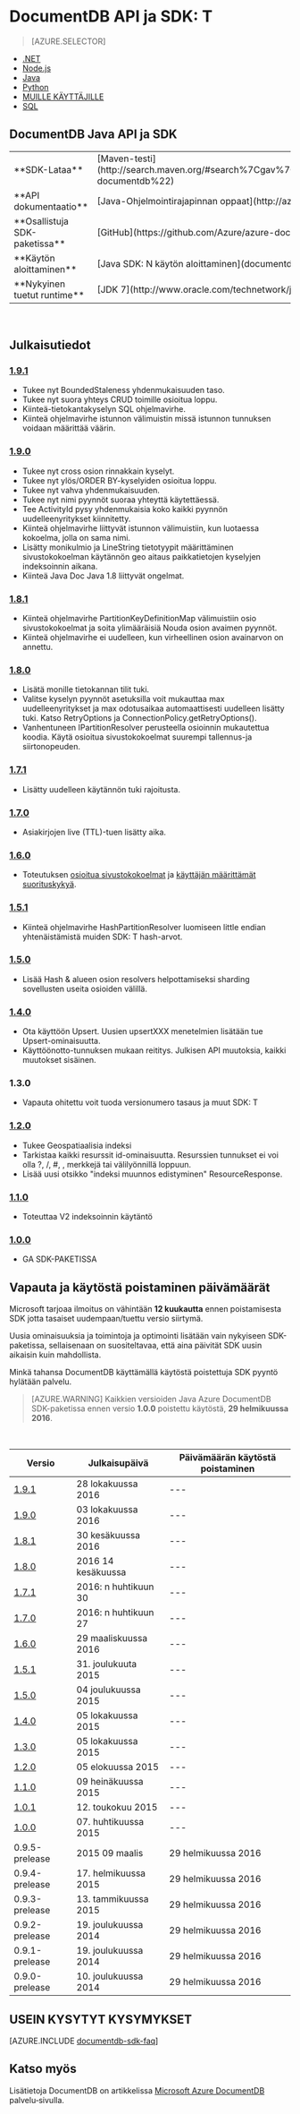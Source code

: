 
<properties
    pageTitle="DocumentDB Java API & SDK | Microsoft Azure"
    description="Lisätietoja Java-Ohjelmointirajapintaan ja SDK esimerkiksi release päivämäärät ja käytöstä poistaminen päivämäärien välillä kunkin DocumentDB Java SDK-versiossa tehdyt muutokset."
    services="documentdb"
    documentationCenter="java"
    authors="rnagpal"
    manager="jhubbard"
    editor="cgronlun"/>

<tags
    ms.service="documentdb"
    ms.workload="data-services"
    ms.tgt_pltfrm="na"
    ms.devlang="java"
    ms.topic="article"
    ms.date="10/28/2016"
    ms.author="rnagpal"/>

# <a name="documentdb-apis-and-sdks"></a>DocumentDB API ja SDK: T

> [AZURE.SELECTOR]
- [.NET](documentdb-sdk-dotnet.md)
- [Node.js](documentdb-sdk-node.md)
- [Java](documentdb-sdk-java.md)
- [Python](documentdb-sdk-python.md)
- [MUILLE KÄYTTÄJILLE](https://go.microsoft.com/fwlink/?LinkId=402413)
- [SQL](https://msdn.microsoft.com/library/azure/dn782250.aspx)

## <a name="documentdb-java-api-and-sdk"></a>DocumentDB Java API ja SDK

<table>
<tr><td>**SDK-Lataa**</td><td>[Maven-testi](http://search.maven.org/#search%7Cgav%7C1%7Cg%3A%22com.microsoft.azure%22%20AND%20a%3A%22azure-documentdb%22)</td></tr>
<tr><td>**API dokumentaatio**</td><td>[Java-Ohjelmointirajapinnan oppaat](http://azure.github.io/azure-documentdb-java/)</td></tr>
<tr><td>**Osallistuja SDK-paketissa**</td><td>[GitHub](https://github.com/Azure/azure-documentdb-java/)</td></tr>
<tr><td>**Käytön aloittaminen**</td><td>[Java SDK: N käytön aloittaminen](documentdb-java-application.md)</td></tr>
<tr><td>**Nykyinen tuetut runtime**</td><td>[JDK 7](http://www.oracle.com/technetwork/java/javase/downloads/jdk7-downloads-1880260.html)</td></tr>
</table></br>

## <a name="release-notes"></a>Julkaisutiedot

### <a name="a-name191191httpmvnrepositorycomartifactcommicrosoftazureazure-documentdb191"></a><a name="1.9.1"/>[1.9.1](http://mvnrepository.com/artifact/com.microsoft.azure/azure-documentdb/1.9.1)

  - Tukee nyt BoundedStaleness yhdenmukaisuuden taso.
  - Tukee nyt suora yhteys CRUD toimille osioitua loppu.
  - Kiinteä-tietokantakyselyn SQL ohjelmavirhe.
  - Kiinteä ohjelmavirhe istunnon välimuistin missä istunnon tunnuksen voidaan määrittää väärin.

### <a name="a-name190190httpmvnrepositorycomartifactcommicrosoftazureazure-documentdb190"></a><a name="1.9.0"/>[1.9.0](http://mvnrepository.com/artifact/com.microsoft.azure/azure-documentdb/1.9.0)

  - Tukee nyt cross osion rinnakkain kyselyt.
  - Tukee nyt ylös/ORDER BY-kyselyiden osioitua loppu.
  - Tukee nyt vahva yhdenmukaisuuden.
  - Tukee nyt nimi pyynnöt suoraa yhteyttä käytettäessä.
  - Tee ActivityId pysy yhdenmukaisia koko kaikki pyynnön uudelleenyritykset kiinnitetty.
  - Kiinteä ohjelmavirhe liittyvät istunnon välimuistiin, kun luotaessa kokoelma, jolla on sama nimi.
  - Lisätty monikulmio ja LineString tietotyypit määrittäminen sivustokokoelman käytännön geo aitaus paikkatietojen kyselyjen indeksoinnin aikana.
  - Kiinteä Java Doc Java 1.8 liittyvät ongelmat.

### <a name="a-name181181httpmvnrepositorycomartifactcommicrosoftazureazure-documentdb181"></a><a name="1.8.1"/>[1.8.1](http://mvnrepository.com/artifact/com.microsoft.azure/azure-documentdb/1.8.1)
  - Kiinteä ohjelmavirhe PartitionKeyDefinitionMap välimuistiin osio sivustokokoelmat ja soita ylimääräisiä Nouda osion avaimen pyynnöt.
  - Kiinteä ohjelmavirhe ei uudelleen, kun virheellinen osion avainarvon on annettu.

### <a name="a-name180180httpmvnrepositorycomartifactcommicrosoftazureazure-documentdb180"></a><a name="1.8.0"/>[1.8.0](http://mvnrepository.com/artifact/com.microsoft.azure/azure-documentdb/1.8.0)
  - Lisätä monille tietokannan tilit tuki.
  - Valitse kyselyn pyynnöt asetuksilla voit mukauttaa max uudelleenyritykset ja max odotusaikaa automaattisesti uudelleen lisätty tuki.  Katso RetryOptions ja ConnectionPolicy.getRetryOptions().
  - Vanhentuneen IPartitionResolver perusteella osioinnin mukautettua koodia. Käytä osioitua sivustokokoelmat suurempi tallennus-ja siirtonopeuden.

### <a name="a-name171171httpmvnrepositorycomartifactcommicrosoftazureazure-documentdb171"></a><a name="1.7.1"/>[1.7.1](http://mvnrepository.com/artifact/com.microsoft.azure/azure-documentdb/1.7.1)
- Lisätty uudelleen käytännön tuki rajoitusta.  

### <a name="a-name170170httpmvnrepositorycomartifactcommicrosoftazureazure-documentdb170"></a><a name="1.7.0"/>[1.7.0](http://mvnrepository.com/artifact/com.microsoft.azure/azure-documentdb/1.7.0)
- Asiakirjojen live (TTL)-tuen lisätty aika.

### <a name="a-name160160httpmvnrepositorycomartifactcommicrosoftazureazure-documentdb160"></a><a name="1.6.0"/>[1.6.0](http://mvnrepository.com/artifact/com.microsoft.azure/azure-documentdb/1.6.0)
- Toteutuksen [osioitua sivustokokoelmat](documentdb-partition-data.md) ja [käyttäjän määrittämät suorituskykyä](documentdb-performance-levels.md).

### <a name="a-name151151httpmvnrepositorycomartifactcommicrosoftazureazure-documentdb151"></a><a name="1.5.1"/>[1.5.1](http://mvnrepository.com/artifact/com.microsoft.azure/azure-documentdb/1.5.1)
- Kiinteä ohjelmavirhe HashPartitionResolver luomiseen little endian yhtenäistämistä muiden SDK: T hash-arvot.

### <a name="a-name150150httpmvnrepositorycomartifactcommicrosoftazureazure-documentdb150"></a><a name="1.5.0"/>[1.5.0](http://mvnrepository.com/artifact/com.microsoft.azure/azure-documentdb/1.5.0)
- Lisää Hash & alueen osion resolvers helpottamiseksi sharding sovellusten useita osioiden välillä.

### <a name="a-name140140httpmvnrepositorycomartifactcommicrosoftazureazure-documentdb140"></a><a name="1.4.0"/>[1.4.0](http://mvnrepository.com/artifact/com.microsoft.azure/azure-documentdb/1.4.0)
- Ota käyttöön Upsert. Uusien upsertXXX menetelmien lisätään tue Upsert-ominaisuutta.
- Käyttöönotto-tunnuksen mukaan reititys. Julkisen API muutoksia, kaikki muutokset sisäinen.

### <a name="a-name130130"></a><a name="1.3.0"/>1.3.0
- Vapauta ohitettu voit tuoda versionumero tasaus ja muut SDK: T

### <a name="a-name120120httpmvnrepositorycomartifactcommicrosoftazureazure-documentdb120"></a><a name="1.2.0"/>[1.2.0](http://mvnrepository.com/artifact/com.microsoft.azure/azure-documentdb/1.2.0)
- Tukee Geospatiaalisia indeksi
- Tarkistaa kaikki resurssit id-ominaisuutta. Resurssien tunnukset ei voi olla ?, /, #, \, merkkejä tai välilyönnillä loppuun.
- Lisää uusi otsikko "indeksi muunnos edistyminen" ResourceResponse.

### <a name="a-name110110httpmvnrepositorycomartifactcommicrosoftazureazure-documentdb110"></a><a name="1.1.0"/>[1.1.0](http://mvnrepository.com/artifact/com.microsoft.azure/azure-documentdb/1.1.0)
- Toteuttaa V2 indeksoinnin käytäntö

### <a name="a-name100100httpmvnrepositorycomartifactcommicrosoftazureazure-documentdb100"></a><a name="1.0.0"/>[1.0.0](http://mvnrepository.com/artifact/com.microsoft.azure/azure-documentdb/1.0.0)
- GA SDK-PAKETISSA

## <a name="release--retirement-dates"></a>Vapauta ja käytöstä poistaminen päivämäärät
Microsoft tarjoaa ilmoitus on vähintään **12 kuukautta** ennen poistamisesta SDK jotta tasaiset uudempaan/tuettu versio siirtymä.

Uusia ominaisuuksia ja toimintoja ja optimointi lisätään vain nykyiseen SDK-paketissa, sellaisenaan on suositeltavaa, että aina päivität SDK uusin aikaisin kuin mahdollista.

Minkä tahansa DocumentDB käyttämällä käytöstä poistettuja SDK pyyntö hylätään palvelu.

> [AZURE.WARNING]
Kaikkien versioiden Java Azure DocumentDB SDK-paketissa ennen versio **1.0.0** poistettu käytöstä, **29 helmikuussa 2016**.

<br/>

| Versio | Julkaisupäivä | Päivämäärän käytöstä poistaminen
| ---     | ---          | ---
| [1.9.1](#1.9.1) | 28 lokakuussa 2016 |---
| [1.9.0](#1.9.0) | 03 lokakuussa 2016 |---
| [1.8.1](#1.8.1) | 30 kesäkuussa 2016 |---
| [1.8.0](#1.8.0) | 2016 14 kesäkuussa |---
| [1.7.1](#1.7.1) | 2016: n huhtikuun 30 |---
| [1.7.0](#1.7.0) | 2016: n huhtikuun 27 |---
| [1.6.0](#1.6.0) | 29 maaliskuussa 2016 |---
| [1.5.1](#1.5.1) | 31. joulukuuta 2015 |---
| [1.5.0](#1.5.0) | 04 joulukuussa 2015 |---
| [1.4.0](#1.4.0) | 05 lokakuussa 2015 |---
| [1.3.0](#1.3.0) | 05 lokakuussa 2015 |---
| [1.2.0](#1.2.0) | 05 elokuussa 2015 |---
| [1.1.0](#1.1.0) | 09 heinäkuussa 2015 |---
| [1.0.1](#1.0.1) | 12. toukokuu 2015 |---
| [1.0.0](#1.0.0) | 07. huhtikuussa 2015 |---
| 0.9.5-prelease | 2015 09 maalis | 29 helmikuussa 2016
| 0.9.4-prelease | 17. helmikuussa 2015 | 29 helmikuussa 2016
| 0.9.3-prelease | 13. tammikuussa 2015 | 29 helmikuussa 2016
| 0.9.2-prelease | 19. joulukuussa 2014 | 29 helmikuussa 2016
| 0.9.1-prelease | 19. joulukuussa 2014 | 29 helmikuussa 2016
| 0.9.0-prelease | 10. joulukuussa 2014 | 29 helmikuussa 2016

## <a name="faq"></a>USEIN KYSYTYT KYSYMYKSET
[AZURE.INCLUDE [documentdb-sdk-faq](../../includes/documentdb-sdk-faq.md)]

## <a name="see-also"></a>Katso myös

Lisätietoja DocumentDB on artikkelissa [Microsoft Azure DocumentDB](https://azure.microsoft.com/services/documentdb/) palvelu‑sivulla.
